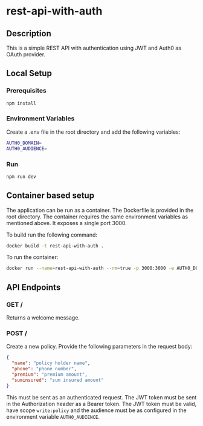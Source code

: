 # rest-api-with-auth

## Description

This is a simple REST API with authentication using JWT and Auth0 as OAuth provider.

## Local Setup

### Prerequisites

```bash
npm install
```

### Environment Variables

Create a .env file in the root directory and add the following variables:

```bash
AUTH0_DOMAIN=
AUTH0_AUDIENCE=
```

### Run

```bash
npm run dev
```

## Container based setup

The application can be run as a container. The Dockerfile is provided in the root directory. 
The container requires the same environment variables as mentioned above. It exposes a single port 3000.

To build run the following command:

```bash
docker build -t rest-api-with-auth .
```

To run the container:

```bash
docker run --name=rest-api-with-auth --rm=true -p 3000:3000 -e AUTH0_DOMAIN=... -e AUTH0_AUDIENCE=... rest-api-with-auth
```

## API Endpoints

### GET /

Returns a welcome message.

### POST /

Create a new policy. Provide the following parameters in the request body:

```json
{
  "name": "policy holder name",
  "phone": "phone number",
  "premium": "premium amount",
  "suminsured": "sum insured amount" 
}
```

This must be sent as an authenticated request. The JWT token must be sent in the Authorization header as a Bearer token.
The JWT token must be valid, have scope `write:policy` and the audience must be as configured in the environment variable `AUTH0_AUDIENCE`.
